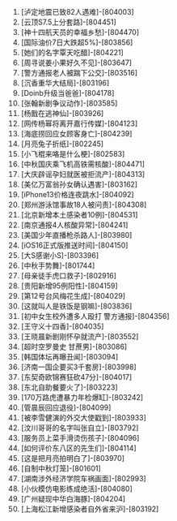 
1. [泸定地震已致82人遇难]-[804003]
1. [云顶S7.5上分套路]-[804451]
1. [神十四航天员的幸福乡愁]-[804470]
1. [国际油价7日大跌超5%]-[803856]
1. [她们的名字覃天吃醋]-[804221]
1. [周寻说姜小果好久不见]-[803647]
1. [警方通报老人被踹下公交]-[803516]
1. [沉香重华大结局]-[803196]
1. [Doinb升级当爸爸]-[804178]
1. [张翰新剧争议动作]-[803585]
1. [杨戬在逃神仙]-[803926]
1. [网传杨幂将离开嘉行传媒]-[804123]
1. [海底捞回应女顾客身亡]-[804239]
1. [月亮兔子折纸]-[802245]
1. [小飞棍来咯是什么梗]-[802583]
1. [中秋国庆乘飞机高铁需核酸]-[804471]
1. [大庆辟谣孕妇就医被拒流产]-[804313]
1. [美亿万富翁孙女确认遇害]-[803162]
1. [iPhone13价格连夜跳水]-[804092]
1. [郑州游泳馆事故18人被问责]-[804308]
1. [北京新增本土感染者10例]-[804531]
1. [南京通报4人核酸异常]-[804241]
1. [美国少年直播枪杀路人]-[803980]
1. [iOS16正式版推送时间]-[804150]
1. [大S感谢小S]-[803396]
1. [中秋手势舞]-[801744]
1. [母亲徒手虎口救子]-[802916]
1. [贵阳新增95例阳性]-[804159]
1. [第12号台风梅花生成]-[804029]
1. [这就叫人是铁饭是钢嘛]-[803836]
1. [初中女生校外遭多人殴打 警方通报]-[804356]
1. [王守义十四香]-[804035]
1. [王晓晨新剧刚怀孕就流产]-[803552]
1. [超时空罗曼史 甘蔗男]-[803086]
1. [韩国体坛再曝丑闻]-[803094]
1. [济南一国企要买3千套房]-[803998]
1. [东契奇欧锦赛狂砍47分]-[804017]
1. [东北自助餐要火了]-[803223]
1. [170万路虎遭暴力年检爆缸]-[803242]
1. [管晨辰回应退役]-[804099]
1. [被李雪健演的外交大使戳到]-[803933]
1. [汶川哥哥的名字叫张自立]-[803792]
1. [服务员上菜手滑烫伤孩子]-[804096]
1. [如何评价东八区的先生们]-[804114]
1. [这是把月亮拍明白了]-[803970]
1. [自制中秋灯笼]-[801601]
1. [湖南涉外经济学院车祸画面]-[802993]
1. [小伙模仿电影练成绝活]-[804080]
1. [广州疑现中华白海豚]-[804204]
1. [上海松江新增感染者自外省来沪]-[803192]
